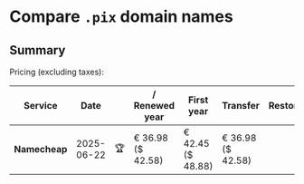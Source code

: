 # Compare `.pix` domain names

## Summary

Pricing (excluding taxes):

| Service | Date |  | / Renewed year | First year | Transfer | Restoration |
|--|--|--|--|--|--|--|
| **Namecheap** | 2025-06-22 | 🏆 | € 36.98<br>($ 42.58) | € 42.45<br>($ 48.88) | € 36.98<br>($ 42.58) |  |
